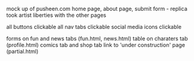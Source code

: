 mock up of pusheen.com
home page, about page, submit form - replica
took artist liberties with the other pages


all buttons clickable
all nav tabs clickable
social media icons clickable

forms on fun and news tabs (fun.html, news.html)
table on charaters tab (profile.html)
comics tab and shop tab link to 'under construction' page (partial.html)

